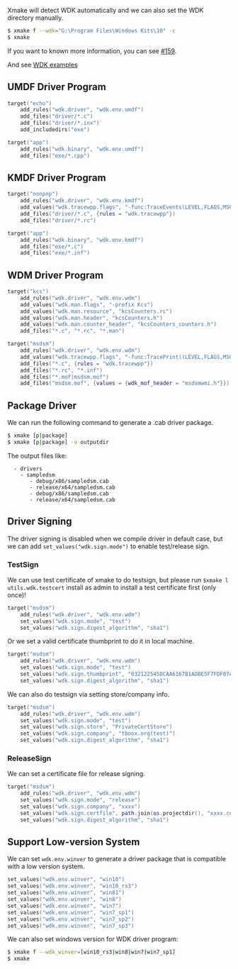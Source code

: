 Xmake will detect WDK automatically and we can also set the WDK directory manually.

```sh
$ xmake f --wdk="G:\Program Files\Windows Kits\10" -c
$ xmake
```

If you want to known more information, you can see [#159](https://github.com/xmake-io/xmake/issues/159).

And see [WDK examples](https://github.com/xmake-io/xmake/tree/master/tests/projects/windows/driver)

## UMDF Driver Program

```lua
target("echo")
    add_rules("wdk.driver", "wdk.env.umdf")
    add_files("driver/*.c")
    add_files("driver/*.inx")
    add_includedirs("exe")

target("app")
    add_rules("wdk.binary", "wdk.env.umdf")
    add_files("exe/*.cpp")
```

## KMDF Driver Program

```lua
target("nonpnp")
    add_rules("wdk.driver", "wdk.env.kmdf")
    add_values("wdk.tracewpp.flags", "-func:TraceEvents(LEVEL,FLAGS,MSG,...)", "-func:Hexdump((LEVEL,FLAGS,MSG,...))")
    add_files("driver/*.c", {rules = "wdk.tracewpp"})
    add_files("driver/*.rc")

target("app")
    add_rules("wdk.binary", "wdk.env.kmdf")
    add_files("exe/*.c")
    add_files("exe/*.inf")
```

## WDM Driver Program

```lua
target("kcs")
    add_rules("wdk.driver", "wdk.env.wdm")
    add_values("wdk.man.flags", "-prefix Kcs")
    add_values("wdk.man.resource", "kcsCounters.rc")
    add_values("wdk.man.header", "kcsCounters.h")
    add_values("wdk.man.counter_header", "kcsCounters_counters.h")
    add_files("*.c", "*.rc", "*.man")
```

```lua
target("msdsm")
    add_rules("wdk.driver", "wdk.env.wdm")
    add_values("wdk.tracewpp.flags", "-func:TracePrint((LEVEL,FLAGS,MSG,...))")
    add_files("*.c", {rules = "wdk.tracewpp"})
    add_files("*.rc", "*.inf")
    add_files("*.mof|msdsm.mof")
    add_files("msdsm.mof", {values = {wdk_mof_header = "msdsmwmi.h"}})
```

## Package Driver

We can run the following command to generate a .cab driver package.

```sh
$ xmake [p|package]
$ xmake [p|package] -o outputdir
```

The output files like:

```
  - drivers
    - sampledsm
       - debug/x86/sampledsm.cab
       - release/x64/sampledsm.cab
       - debug/x86/sampledsm.cab
       - release/x64/sampledsm.cab
```

## Driver Signing

The driver signing is disabled when we compile driver in default case,
but we can add `set_values("wdk.sign.mode")` to enable test/release sign.

### TestSign

We can use test certificate of xmake to do testsign, but please run `$xmake l utils.wdk.testcert` install as admin to install a test certificate first (only once)!

```lua
target("msdsm")
    add_rules("wdk.driver", "wdk.env.wdm")
    set_values("wdk.sign.mode", "test")
    set_values("wdk.sign.digest_algorithm", "sha1")
```

Or we set a valid certificate thumbprint to do it in local machine.

```lua
target("msdsm")
    add_rules("wdk.driver", "wdk.env.wdm")
    set_values("wdk.sign.mode", "test")
    set_values("wdk.sign.thumbprint", "032122545DCAA6167B1ADBE5F7FDF07AE2234AAA")
    set_values("wdk.sign.digest_algorithm", "sha1")
```

We can also do testsign via setting store/company info.

```lua
target("msdsm")
    add_rules("wdk.driver", "wdk.env.wdm")
    set_values("wdk.sign.mode", "test")
    set_values("wdk.sign.store", "PrivateCertStore")
    set_values("wdk.sign.company", "tboox.org(test)")
    set_values("wdk.sign.digest_algorithm", "sha1")
```

### ReleaseSign

We can set a certificate file for release signing.

```lua
target("msdsm")
    add_rules("wdk.driver", "wdk.env.wdm")
    set_values("wdk.sign.mode", "release")
    set_values("wdk.sign.company", "xxxx")
    set_values("wdk.sign.certfile", path.join(os.projectdir(), "xxxx.cer"))
    set_values("wdk.sign.digest_algorithm", "sha1")
```

## Support Low-version System

We can set `wdk.env.winver` to generate a driver package that is compatible with a low version system.

```lua
set_values("wdk.env.winver", "win10")
set_values("wdk.env.winver", "win10_rs3")
set_values("wdk.env.winver", "win81")
set_values("wdk.env.winver", "win8")
set_values("wdk.env.winver", "win7")
set_values("wdk.env.winver", "win7_sp1")
set_values("wdk.env.winver", "win7_sp2")
set_values("wdk.env.winver", "win7_sp3")
```

We can also set windows version for WDK driver program:

```sh
$ xmake f --wdk_winver=[win10_rs3|win8|win7|win7_sp1]
$ xmake
```
